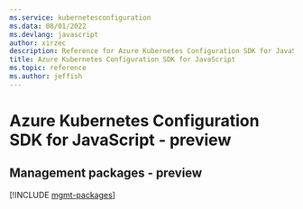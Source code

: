 ```yaml
---
ms.service: kubernetesconfiguration
ms.data: 08/01/2022
ms.devlang: javascript
author: xirzec
description: Reference for Azure Kubernetes Configuration SDK for JavaScript
title: Azure Kubernetes Configuration SDK for JavaScript
ms.topic: reference
ms.author: jeffish
---
```

# Azure Kubernetes Configuration SDK for JavaScript - preview

## Management packages - preview
[!INCLUDE [mgmt-packages](kubernetes-configuration-mgmt-index.md)]